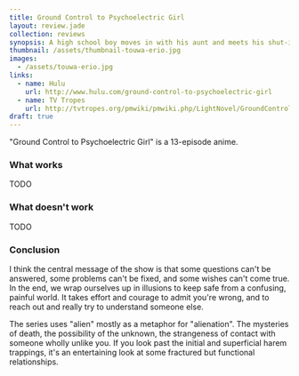 ```yaml
---
title: Ground Control to Psychoelectric Girl
layout: review.jade
collection: reviews
synopsis: A high school boy moves in with his aunt and meets his shut-in cousin, a girl convinced that she's an alien.
thumbnail: /assets/thumbnail-touwa-erio.jpg
images:
  - /assets/touwa-erio.jpg
links:
  - name: Hulu
    url: http://www.hulu.com/ground-control-to-psychoelectric-girl
  - name: TV Tropes
    url: http://tvtropes.org/pmwiki/pmwiki.php/LightNovel/GroundControlToPsychoelectricGirl
draft: true
---
```


"Ground Control to Psychoelectric Girl"
is a 13-episode anime.

### What works

TODO

### What doesn't work

TODO

### Conclusion

I think the central message of the show is that
some questions can't be answered,
some problems can't be fixed,
and some wishes can't come true.
In the end, we wrap ourselves up in illusions to keep safe from
a confusing, painful world.
It takes effort and courage to admit you're wrong,
and to reach out and really try to understand someone else.

The series uses "alien" mostly as a metaphor for "alienation".
The mysteries of death, the possibility of the unknown,
the strangeness of contact with someone wholly unlike you.
If you look past the initial and superficial harem trappings,
it's an entertaining look at some fractured but functional relationships.
